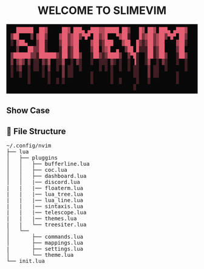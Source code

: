 <h1 align="center">WELCOME TO SLIMEVIM</h1>


![logo](logo.png)

## Show Case

## 📂 File Structure
<pre>
~/.config/nvim
├── lua
│   ├── pluggins
│   │   ├── bufferline.lua
│   │   ├── coc.lua
│   │   ├── dashboard.lua
│   │   |── discord.lua
|   |   |── floaterm.lua
|   |   |── lua_tree.lua  
|   |   |── lua_line.lua
|   |   |── sintaxis.lua
|   |   |── telescope.lua
|   |   |── themes.lua
|   |   └── treesiter.lua
│   └── 
│       ├── commands.lua
│       ├── mappings.lua
|       ├── settings.lua
│       └── theme.lua
└── init.lua
</pre>
